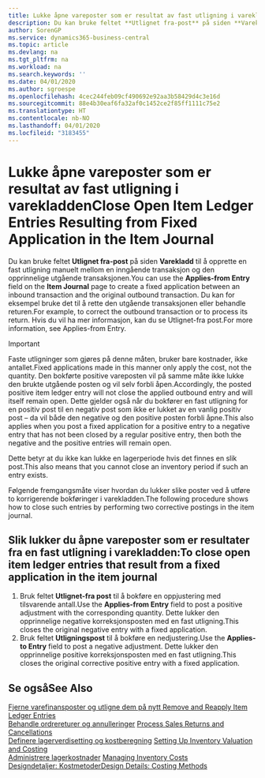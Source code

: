 ```yaml
---
title: Lukke åpne vareposter som er resultat av fast utligning i varekladden | Microsoft-dokumentasjon
description: Du kan bruke feltet **Utlignet fra-post** på siden **Varekladd** til å opprette en fast utligning manuelt mellom en inngående transaksjon og den opprinnelige utgående transaksjonen. Du kan for eksempel bruke det til å rette den utgående transaksjonen eller behandle returen.
author: SorenGP
ms.service: dynamics365-business-central
ms.topic: article
ms.devlang: na
ms.tgt_pltfrm: na
ms.workload: na
ms.search.keywords: ''
ms.date: 04/01/2020
ms.author: sgroespe
ms.openlocfilehash: 4cec244feb09cf490692e92aa3b58429d4c3e16d
ms.sourcegitcommit: 88e4b30eaf6fa32af0c1452ce2f85ff1111c75e2
ms.translationtype: HT
ms.contentlocale: nb-NO
ms.lasthandoff: 04/01/2020
ms.locfileid: "3183455"
---
```

# <a name="close-open-item-ledger-entries-resulting-from-fixed-application-in-the-item-journal"></a><span data-ttu-id="269c0-104">Lukke åpne vareposter som er resultat av fast utligning i varekladden</span><span class="sxs-lookup"><span data-stu-id="269c0-104">Close Open Item Ledger Entries Resulting from Fixed Application in the Item Journal</span></span>
<span data-ttu-id="269c0-105">Du kan bruke feltet **Utlignet fra-post** på siden **Varekladd** til å opprette en fast utligning manuelt mellom en inngående transaksjon og den opprinnelige utgående transaksjonen.</span><span class="sxs-lookup"><span data-stu-id="269c0-105">You can use the **Applies-from Entry** field on the **Item Journal** page to create a fixed application between an inbound transaction and the original outbound transaction.</span></span> <span data-ttu-id="269c0-106">Du kan for eksempel bruke det til å rette den utgående transaksjonen eller behandle returen.</span><span class="sxs-lookup"><span data-stu-id="269c0-106">For example, to correct the outbound transaction or to process its return.</span></span> <span data-ttu-id="269c0-107">Hvis du vil ha mer informasjon, kan du se Utlignet-fra post.</span><span class="sxs-lookup"><span data-stu-id="269c0-107">For more information, see Applies-from Entry.</span></span>  

> [!IMPORTANT]  
>  <span data-ttu-id="269c0-108">Faste utligninger som gjøres på denne måten, bruker bare kostnader, ikke antallet.</span><span class="sxs-lookup"><span data-stu-id="269c0-108">Fixed applications made in this manner only apply the cost, not the quantity.</span></span> <span data-ttu-id="269c0-109">Den bokførte positive vareposten vil på samme måte ikke lukke den brukte utgående posten og vil selv forbli åpen.</span><span class="sxs-lookup"><span data-stu-id="269c0-109">Accordingly, the posted positive item ledger entry will not close the applied outbound entry and will itself remain open.</span></span> <span data-ttu-id="269c0-110">Dette gjelder også når du bokfører en fast utligning for en positiv post til en negativ post som ikke er lukket av en vanlig positiv post – da vil både den negative og den positive posten forbli åpne.</span><span class="sxs-lookup"><span data-stu-id="269c0-110">This also applies when you post a fixed application for a positive entry to a negative entry that has not been closed by a regular positive entry, then both the negative and the positive entries will remain open.</span></span>  
>   
>  <span data-ttu-id="269c0-111">Dette betyr at du ikke kan lukke en lagerperiode hvis det finnes en slik post.</span><span class="sxs-lookup"><span data-stu-id="269c0-111">This also means that you cannot close an inventory period if such an entry exists.</span></span>  

<span data-ttu-id="269c0-112">Følgende fremgangsmåte viser hvordan du lukker slike poster ved å utføre to korrigerende bokføringer i varekladden.</span><span class="sxs-lookup"><span data-stu-id="269c0-112">The following procedure shows how to close such entries by performing two corrective postings in the item journal.</span></span>  

## <a name="to-close-open-item-ledger-entries-that-result-from-a-fixed-application-in-the-item-journal"></a><span data-ttu-id="269c0-113">Slik lukker du åpne vareposter som er resultater fra en fast utligning i varekladden:</span><span class="sxs-lookup"><span data-stu-id="269c0-113">To close open item ledger entries that result from a fixed application in the item journal</span></span>  

1.  <span data-ttu-id="269c0-114">Bruk feltet **Utlignet-fra post** til å bokføre en oppjustering med tilsvarende antall.</span><span class="sxs-lookup"><span data-stu-id="269c0-114">Use the **Applies-from Entry** field to post a positive adjustment with the corresponding quantity.</span></span> <span data-ttu-id="269c0-115">Dette lukker den opprinnelige negative korreksjonsposten med en fast utligning.</span><span class="sxs-lookup"><span data-stu-id="269c0-115">This closes the original negative entry with a fixed application.</span></span>  
2.  <span data-ttu-id="269c0-116">Bruk feltet **Utligningspost** til å bokføre en nedjustering.</span><span class="sxs-lookup"><span data-stu-id="269c0-116">Use the **Applies-to Entry** field to post a negative adjustment.</span></span> <span data-ttu-id="269c0-117">Dette lukker den opprinnelige positive korreksjonsposten med en fast utligning.</span><span class="sxs-lookup"><span data-stu-id="269c0-117">This closes the original corrective positive entry with a fixed application.</span></span>  

## <a name="see-also"></a><span data-ttu-id="269c0-118">Se også</span><span class="sxs-lookup"><span data-stu-id="269c0-118">See Also</span></span>  
[<span data-ttu-id="269c0-119"> Fjerne varefinansposter og utligne dem på nytt</span><span class="sxs-lookup"><span data-stu-id="269c0-119"> Remove and Reapply Item Ledger Entries</span></span>](finance-how-to-remove-and-reapply-item-entries.md)  
 <span data-ttu-id="269c0-120">[Behandle ordrereturer og annulleringer](sales-how-process-sales-returns-cancellations.md) </span><span class="sxs-lookup"><span data-stu-id="269c0-120">[Process Sales Returns and Cancellations](sales-how-process-sales-returns-cancellations.md) </span></span>  
 <span data-ttu-id="269c0-121">[Definere lagerverdisetting og kostberegning](finance-set-up-inventory-valuation-and-costing.md) </span><span class="sxs-lookup"><span data-stu-id="269c0-121">[Setting Up Inventory Valuation and Costing](finance-set-up-inventory-valuation-and-costing.md) </span></span>  
 <span data-ttu-id="269c0-122">[Administrere lagerkostnader](finance-manage-inventory-costs.md) </span><span class="sxs-lookup"><span data-stu-id="269c0-122">[Managing Inventory Costs](finance-manage-inventory-costs.md) </span></span>  
 [<span data-ttu-id="269c0-123">Designdetaljer: Kostmetoder</span><span class="sxs-lookup"><span data-stu-id="269c0-123">Design Details: Costing Methods</span></span>](design-details-costing-methods.md)
